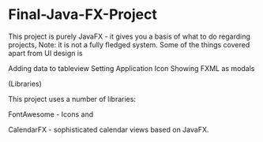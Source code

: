 # Final-Java-FX-Project
This project is purely JavaFX - it gives you a basis of what to do regarding projects, Note: it is not a fully fledged system. Some of the things covered apart from UI design is

Adding data to tableview
Setting Application Icon
Showing FXML as modals

(Libraries)

This project uses a number of libraries:

FontAwesome - Icons and 

CalendarFX - sophisticated calendar views based on JavaFX.  
